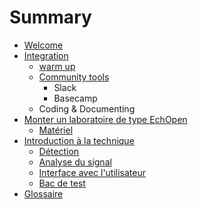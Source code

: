 # Summary

* [Welcome](README.md)
* [Integration](integration.md)
   * [warm up](warm_up.md)
   * [Community tools](community_tools.md)
       * Slack
       * Basecamp
   * Coding & Documenting
* [Monter un laboratoire de type EchOpen](monter_un_laboratoire_de_type_echopen.md)
   * [Matériel](materiel.md)
* [Introduction à la technique](intro.md/readme.md)
   * [Détection](detection.md)
   * [Analyse du signal](signal_analysis.md)
   * [Interface avec l'utilisateur](user_interfacing.md)
   * [Bac de test](bac_test.md)
* [Glossaire](glossaire.md)

